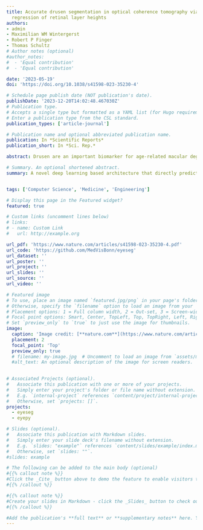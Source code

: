 ```yaml
---
title: Accurate drusen segmentation in optical coherence tomography via order-constrained
  regression of retinal layer heights
authors:
- admin
- Maximilian WM Wintergerst
- Robert P Finger
- Thomas Schultz
# Author notes (optional)
#author_notes:
#  - 'Equal contribution'
#  - 'Equal contribution'

date: '2023-05-19'
doi: 'https://doi.org/10.1038/s41598-023-35230-4'

# Schedule page publish date (NOT publication's date).
publishDate: '2023-12-20T14:02:48.467030Z'
# Publication type.
# Accepts a single type but formatted as a YAML list (for Hugo requirements).
# Enter a publication type from the CSL standard.
publication_types: ['article-journal']

# Publication name and optional abbreviated publication name.
publication: In *Scientific Reports*
publication_short: In *Sci. Rep.*

abstract: Drusen are an important biomarker for age-related macular degeneration (AMD). Their accurate segmentation based on optical coherence tomography (OCT) is therefore relevant to the detection, staging, and treatment of disease. Since manual OCT segmentation is resource-consuming and has low reproducibility, automatic techniques are required. In this work, we introduce a novel deep learning based architecture that directly predicts the position of layers in OCT and guarantees their correct order, achieving state-of-the-art results for retinal layer segmentation. In particular, the average absolute distance between our model’s prediction and the ground truth layer segmentation in an AMD dataset is 0.63, 0.85, and 0.44 pixel for Bruch's membrane (BM), retinal pigment epithelium (RPE) and ellipsoid zone (EZ), respectively. Based on layer positions, we further quantify drusen load with excellent accuracy, achieving 0.994 and 0.988 Pearson correlation between drusen volumes estimated by our method and two human readers, and increasing the Dice score to 0.71 ± 0.16 (from 0.60 ± 0.23) and 0.62 ± 0.23 (from 0.53 ± 0.25), respectively, compared to a previous state-of-the-art method. Given its reproducible, accurate, and scalable results, our method can be used for the large-scale analysis of OCT data.

# Summary. An optional shortened abstract.
summary: A novel deep learning based architecture that directly predicts the position of layers in OCT and guarantees their correct order is introduced, achieving state-of-the-art results for retinal layer segmentation.


tags: ['Computer Science', 'Medicine', 'Engineering']

# Display this page in the Featured widget?
featured: true

# Custom links (uncomment lines below)
# links:
# - name: Custom Link
#   url: http://example.org

url_pdf: 'https://www.nature.com/articles/s41598-023-35230-4.pdf'
url_code: 'https://github.com/MedVisBonn/eyeseg'
url_dataset: ''
url_poster: ''
url_project: ''
url_slides: ''
url_source: ''
url_video: ''

# Featured image
# To use, place an image named `featured.jpg/png` in your page's folder.
# Otherwise, specify the `filename` option to load an image from your `assets/media/` folder.
# Placement options: 1 = Full column width, 2 = Out-set, 3 = Screen-width
# Focal point options: Smart, Center, TopLeft, Top, TopRight, Left, Right, BottomLeft, Bottom, BottomRight
# Set `preview_only` to `true` to just use the image for thumbnails.
image:
  caption: 'Image credit: [**nature.com**](https://www.nature.com/articles/s41598-023-35230-4/figures/1)'
  placement: 2
  focal_point: 'Top'
  preview_only: true
  # filename: my-image.jpg  # Uncomment to load an image from `assets/media/` instead.
  #alt_text: An optional description of the image for screen readers.
  

# Associated Projects (optional).
#   Associate this publication with one or more of your projects.
#   Simply enter your project's folder or file name without extension.
#   E.g. `internal-project` references `content/project/internal-project/index.md`.
#   Otherwise, set `projects: []`.
projects:
  - eyeseg
  - eyepy

# Slides (optional).
#   Associate this publication with Markdown slides.
#   Simply enter your slide deck's filename without extension.
#   E.g. `slides: "example"` references `content/slides/example/index.md`.
#   Otherwise, set `slides: ""`.
#slides: example

# The following can be added to the main body (optional)
#{{% callout note %}}
#Click the _Cite_ button above to demo the feature to enable visitors to import publication metadata into their reference management software.
#{{% /callout %}}

#{{% callout note %}}
#Create your slides in Markdown - click the _Slides_ button to check out the example.
#{{% /callout %}}

#Add the publication's **full text** or **supplementary notes** here. You can use rich formatting such as including [code, math, and images](https://docs.#hugoblox.com/content/writing-markdown-latex/).
---
```



